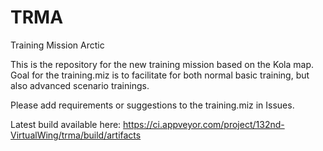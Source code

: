 # TRMA
Training Mission Arctic

This is the repository for the new training mission based on the Kola map.
Goal for the training.miz is to facilitate for both normal basic training, but also advanced scenario trainings.

Please add requirements or suggestions to the training.miz in Issues.

Latest build available here: https://ci.appveyor.com/project/132nd-VirtualWing/trma/build/artifacts
